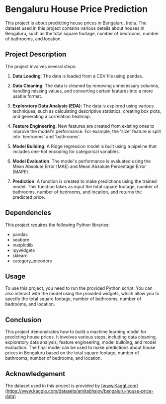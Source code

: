 # Bengaluru House Price Prediction

This project is about predicting house prices in Bengaluru, India. The dataset used in this project contains various details about houses in Bengaluru, such as the total square footage, number of bedrooms, number of bathrooms, and location.

## Project Description

The project involves several steps:

1. **Data Loading**: The data is loaded from a CSV file using pandas.

2. **Data Cleaning**: The data is cleaned by removing unnecessary columns, handling missing values, and converting certain features into a more usable format.

3. **Exploratory Data Analysis (EDA)**: The data is explored using various techniques, such as calculating descriptive statistics, creating box plots, and generating a correlation heatmap.

4. **Feature Engineering**: New features are created from existing ones to improve the model's performance. For example, the 'size' feature is split into 'bedrooms' and 'bathrooms'.

5. **Model Building**: A Ridge regression model is built using a pipeline that includes one-hot encoding for categorical variables.

6. **Model Evaluation**: The model's performance is evaluated using the Mean Absolute Error (MAE) and Mean Absolute Percentage Error (MAPE).

7. **Prediction**: A function is created to make predictions using the trained model. This function takes as input the total square footage, number of bathrooms, number of bedrooms, and location, and returns the predicted price.

## Dependencies

This project requires the following Python libraries:

- pandas
- seaborn
- matplotlib
- ipywidgets
- sklearn
- category_encoders

## Usage

To use this project, you need to run the provided Python script. You can also interact with the model using the provided widgets, which allow you to specify the total square footage, number of bathrooms, number of bedrooms, and location.

## Conclusion

This project demonstrates how to build a machine learning model for predicting house prices. It involves various steps, including data cleaning, exploratory data analysis, feature engineering, model building, and model evaluation. The final model can be used to make predictions about house prices in Bengaluru based on the total square footage, number of bathrooms, number of bedrooms, and location.

## Acknowledgement

The dataset used in this project is provided by [www.Kaggl.com](https://www.kaggle.com/datasets/amitabhajoy/bengaluru-house-price-data)
